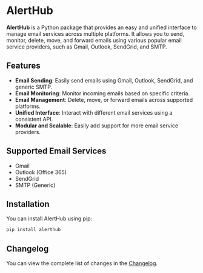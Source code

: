 # AlertHub

**AlertHub** is a Python package that provides an easy and unified interface to manage email services across multiple platforms. It allows you to send, monitor, delete, move, and forward emails using various popular email service providers, such as Gmail, Outlook, SendGrid, and SMTP.

## Features

- **Email Sending**: Easily send emails using Gmail, Outlook, SendGrid, and generic SMTP.
- **Email Monitoring**: Monitor incoming emails based on specific criteria.
- **Email Management**: Delete, move, or forward emails across supported platforms.
- **Unified Interface**: Interact with different email services using a consistent API.
- **Modular and Scalable**: Easily add support for more email service providers.

## Supported Email Services

- Gmail
- Outlook (Office 365)
- SendGrid
- SMTP (Generic)

## Installation

You can install AlertHub using pip:

```bash
pip install alerthub
```


## Changelog

You can view the complete list of changes in the [Changelog](./CHANGELOG.md).